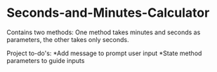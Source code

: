 # Seconds-and-Minutes-Calculator

Contains two methods: One method takes minutes and seconds as parameters, the other takes only seconds.

Project to-do's: 
  *Add message to prompt user input
  *State method parameters to guide inputs 
  
